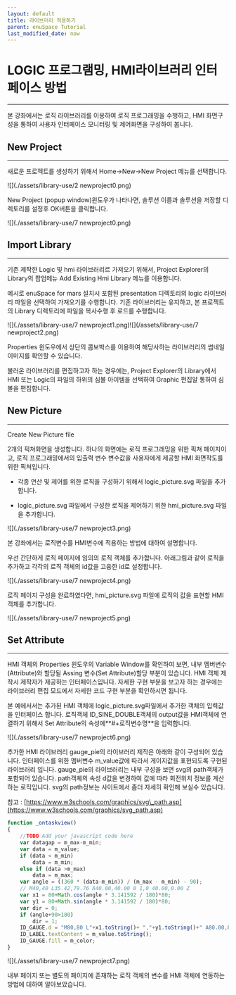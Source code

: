 ```yaml
---
layout: default
title: 라이브러리 적용하기
parent: enuSpace Tutorial
last_modified_date: now
---
```


# **LOGIC 프로그램밍, HMI라이브러리 인터페이스 방법**

---

본 강좌에서는 로직 라이브러리를 이용하여 로직 프로그래밍을 수행하고, HMI 화면구성을 통하여 사용자 인터페이스 모니터링 및 제어화면을 구성하여 봅니다.

## **New Project**

---

새로운 프로젝트를 생성하기 위해서 Home-&gt;New-&gt;New Project 메뉴를 선택합니다.

![](./assets/library-use/2 newproject0.png)

New Project \(popup window\)윈도우가 나타나면, 솔루션 이름과 솔루션을 저장할 디렉토리를 설정후 OK버튼을 클릭합니다.

![](./assets/library-use/7 newproject0.png)

## **Import Library**

---

기존 제작한 Logic 및 hmi 라이브러리르 가져오기 위해서, Project Explorer의 Library의 팝업메뉴 Add Existing Hmi Library 메뉴를 이용합니다.

예시로 enuSpace for mars 설치시 포함된 presentation 디렉토리의 logic 라이브러리 파일을 선택하여 가져오기를 수행합니다. 기존 라이브러리는 유지하고, 본 프로젝트의 Library 디렉토리에 파일을 복사수행 후 로드를 수행합니다.

![](./assets/library-use/7 newproject1.png)![](/assets/library-use/7 newproject2.png)

Properties 윈도우에서 상단의 콤보박스를 이용하여 해당사하는 라이브러리의 썸네일 이미지를 확인할 수 있습니다.

불러온 라이브러리를 편집하고자 하는 경우에는, Project Explorer의 Library에서 HMI 또는 Logic의 파일의 하위의 심볼 아이템을 선택하여 Graphic 편집알 통하여 심볼을 편집합니다.

## **New Picture**

---

Create New Picture file

2개의 픽쳐화면을 생성합니다. 하나의 화면에는 로직 프로그래밍을 위한 픽쳐 페이지이고, 로직 프로그래밍에서의 입출력 변수 변수값을 사용자에게 제공할  HMI 화면작도를 위한 픽쳐입니다.

* 각종 연산 및 제어를 위한 로직을 구성하기 위해서 logic\_picture.svg 파일을 추가합니다.

* logic\_picture.svg 파일에서 구성한 로직을 제어하기 위한 hmi\_picture.svg 파일을 추가합니다.

![](./assets/library-use/7 newproject3.png)

본 강좌에서는 로직변수를 HMI변수에 적용하는 방법에 대하여 설명합니다.

우선 간단하게 로직 페이지에 임의의 로직 객체를 추가합니다. 아래그림과 같이 로직을 추가하고 각각의 로직 객체의 id값을 고융한 id로 설정합니다.

![](./assets/library-use/7 newproject4.png)

로직 페이지 구성을 완료하였다면, hmi\_picture.svg 파일에 로직의 값을 표현할 HMI 객체를 추가합니다.

![](./assets/library-use/7 newproject5.png)

## **Set Attribute**

---

HMI 객체의 Properties 윈도우의 Variable Window를 확인하여 보면, 내부 멤버변수\(Attribute\)와 할당될 Assing 변수\(Set Attribute\)할당 부분이 있습니다. HMI 객체 제작시 제작자가 제공하는 인터페이스입니다. 자세한 구현 부분을 보고자 하는 경우에는 라이브러리 편집 모드에서 자세한 코드 구현 부분을 확인하시면 됩니다.

본 예에서서는 추가된 HMI 객체에 logic\_picture.svg파일에서 추가한 객체의 입력값을 인터페이스 합니다. 로직객체 ID\_SINE\_DOUBLE객체의 output값을 HMI객체에 연결하기 위해서 Set Attribute의 속성에**\#+로직변수명**을 입력합니다.

![](./assets/library-use/7 newproject6.png)

추가한 HMI 라이브러리 gauge\_pie의 라이브러리 제작은 아래와 같이 구성되어 있습니다. 인터페이스를 위한 멤버변수 m\_value값에 따라서 게이지값을 표현되도록 구현된 라이브러리 입니다. gauge\_pie의 라이브러리는 내부 구성을 보면 svg의 path객체가 포함되어 있습니다. path객체의 속성 d값을 변경하여 값에 따라 회전위치 정보를 계산하는 로직입니다. svg의 path정보는 사이트에서 좀더 자세히 확인해 보실수 있습니다.

참고 : [https://www.w3schools.com/graphics/svg\_path.asp](https://www.w3schools.com/graphics/svg_path.asp)

```js
function _ontaskview()
{
    //TODO Add your javascript code here
    var datagap = m_max-m_min;
    var data = m_value;
    if (data < m_min)
        data = m_min;
    else if (data >m_max)
        data = m_max;
    var angle = ((360 * (data-m_min)) / (m_max - m_min) - 90);
    // M40,40 L35.42,79.76 A40.00,40.00 0 1,0 40.00,0.00 Z
    var x1 = 80+Math.cos(angle * 3.141592 / 180)*80;
    var y1 = 80+Math.sin(angle * 3.141592 / 180)*80;
    var dir = 0;
    if (angle+90>180)
        dir = 1;
    ID_GAUGE.d = "M80,80 L"+x1.toString()+ ","+y1.toString()+" A80.00,80.00 0 "+ dir.toString()+",0 80.00,0.00 Z";
    ID_LABEL.textContent = m_value.toString();
    ID_GAUGE.fill = m_color;
}
```

![](./assets/library-use/7 newproject7.png)

내부 페이지 또는 별도의 페이지에 존재하는 로직 객체의 변수를 HMI 객체에 연동하는 방법에 대하여 알아보았습니다.



